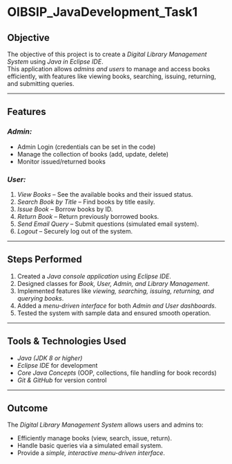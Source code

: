 # OIBSIP_JavaDevelopment_Task1

## Objective
The objective of this project is to create a *Digital Library Management System* using *Java in Eclipse IDE*.  
This application allows *admins and users* to manage and access books efficiently, with features like viewing books, searching, issuing, returning, and submitting queries.

---

## Features
### *Admin:*
- Admin Login (credentials can be set in the code)
- Manage the collection of books (add, update, delete)
- Monitor issued/returned books

### *User:*
1. *View Books* – See the available books and their issued status.  
2. *Search Book by Title* – Find books by title easily.  
3. *Issue Book* – Borrow books by ID.  
4. *Return Book* – Return previously borrowed books.  
5. *Send Email Query* – Submit questions (simulated email system).  
6. *Logout* – Securely log out of the system.

---

## Steps Performed
1. Created a *Java console application* using *Eclipse IDE*.  
2. Designed classes for *Book, User, Admin, and Library Management*.  
3. Implemented features like *viewing, searching, issuing, returning, and querying books*.  
4. Added a *menu-driven interface* for both *Admin and User dashboards*.  
5. Tested the system with sample data and ensured smooth operation.

---

## Tools & Technologies Used
- *Java (JDK 8 or higher)*
- *Eclipse IDE* for development
- *Core Java Concepts* (OOP, collections, file handling for book records)
- *Git & GitHub* for version control

---

## Outcome
The *Digital Library Management System* allows users and admins to:
- Efficiently manage books (view, search, issue, return).
- Handle basic queries via a simulated email system.
- Provide a *simple, interactive menu-driven interface*.

